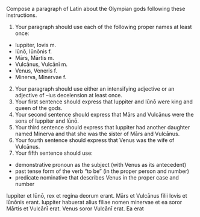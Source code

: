 Compose a paragraph of Latin about the Olympian gods following these instructions.

1. Your paragraph should use each of the following proper names at least once:
- Iuppiter, Iovis m.
- Iūnō, Iūnōnis f.
- Mārs, Mārtis m.
- Vulcānus, Vulcānī m.
- Venus, Veneris f.
- Minerva, Minervae f.
2. Your paragraph should use either an intensifying adjective or an adjective of –ius decelension at least once.
3. Your first sentence should express that Iuppiter and Iūnō were king and queen of the gods.
4. Your second sentence should express that Mārs and Vulcānus were the sons of Iuppiter and Iūnō.
5. Your third sentence should express that Iuppiter had another daughter named Minerva and that she was the sister of Mārs and Vulcānus.
6. Your fourth sentence should express that Venus was the wife of Vulcānus.
7. Your fifth sentence should use:
- demonstrative pronoun as the subject (with Venus as its antecedent)
- past tense form of the verb “to be” (in the proper person and number)
- predicate nominative that describes Venus in the proper case and number

Iuppiter et Iūnō, rex et regina deorum erant.
Mārs et Vulcānus filii Iovis et Iūnōnis erant.
Iuppiter habuerat alius filiae nomen minervae et ea soror Mārtis et Vulcānī erat.
Venus soror Vulcānī erat.
Ea 
erat










